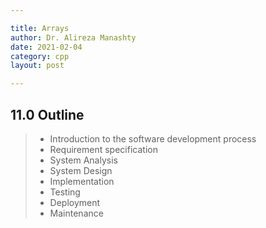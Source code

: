 ```yaml
---

title: Arrays
author: Dr. Alireza Manashty
date: 2021-02-04
category: cpp
layout: post

---
```


## 11.0 Outline
> - Introduction to the software development process
> - Requirement specification
> - System Analysis
> - System Design
> - Implementation
> - Testing
> - Deployment
> - Maintenance
